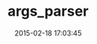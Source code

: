 ---
layout: post
title:  "args_parser"
repo:   "shokai/args_parser"
date:   2015-02-18 17:03:45
gemurl: http://shokai.github.com/args_parser
---